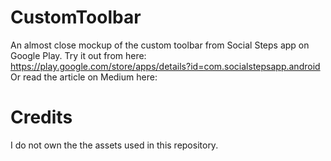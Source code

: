 # CustomToolbar
An almost close mockup of the custom toolbar from Social Steps app on Google Play.
Try it out from here:
https://play.google.com/store/apps/details?id=com.socialstepsapp.android
Or read the article on Medium here:

# Credits
I do not own the the assets used in this repository.
